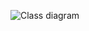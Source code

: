 ![Class diagram](https://www.planttext.com/api/plantuml/png/N911JWCn34NtFeMNqmKNwAg8sR13L1p0p9ZK8kEC74yHgZWP2ux45N0ggWxilb_oVtxy_VcrgqxcovG1wgieMgaCuEAPiITDg0UQyGRlCjMAlL0ocW1WECzFbGrFW8XBgFj-YtitqNGXIXElsHocjsBZcl54ajV0IlvZEbAMaPmVVitT_vJD5fzBc4WXiRTEFNk4rYvEsWWVbyAtYnzONGPoARfdEyh043zeRHzvBbMys3jWBacqsvn5MRmfuoJLsK97u7K1Lzi905z4nqRZLhmAEzOnjli3003__mC0)
